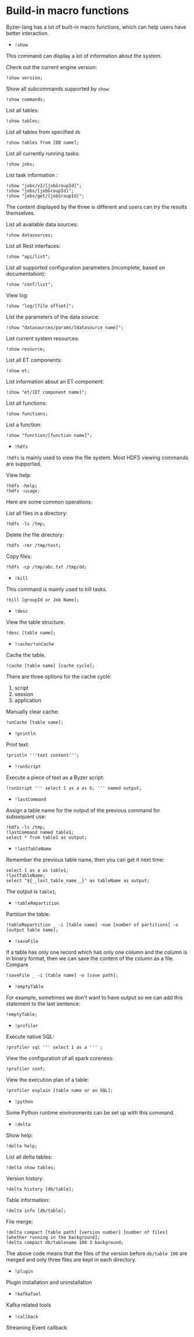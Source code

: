 # Build-in macro functions


Byzer-lang has a lot of built-in macro functions, which can help users have better interaction.

- `!show`

This command can display a lot of information about the system.

Check out the current engine version:

```
!show version;
```

Show all subcommands supported by `show`:

```
!show commands;
```

List all tables:

```
!show tables;
```

List all tables from specified `db`

```
!show tables from [DB name];
```

List all currently running tasks:


```
!show jobs;
```

List task information :

```
!show "jobs/v2/[jobGroupId]";
!show "jobs/[jobGroupId]";
!show "jobs/get/[jobGroupId]";
```

The content displayed by the three is different and users can try the results themselves.

List all available data sources:

```
!show datasources;
```

List all Rest interfaces:

```
!show "api/list";
```

List all supported configuration parameters (incomplete, based on documentation):

```
!show "conf/list";
```

View log:

```
!show "log/[file offset]";
```

List the parameters of the data source:

```
!show "datasources/params/[datasource name]";
```

List current system resources:

```
!show resource;
```

List all ET components:

```
!show et;
```

List information about an ET component:

```
!show "et/[ET component name]";
```

List all functions:

```
!show functions;
```

List a function:

```
!show "function/[function name]";
```

- `!hdfs`

`!hdfs` is mainly used to view the file system. Most HDFS viewing commands are supported.

View help:

```
!hdfs -help;
!hdfs -usage;
```

Here are some common operations:

List all files in a directory:

```
!hdfs -ls /tmp;
```

Delete the file directory:


```
!hdfs -rmr /tmp/test;
```

Copy files:


```
!hdfs -cp /tmp/abc.txt /tmp/dd;
```

- `!kill`

This command is mainly used to kill tasks.

```
!kill [groupId or Job Name];
```

- `!desc`

View the table structure.

```
!desc [table name];
```


- `!cache/!unCache`

Cache the table.

```
!cache [table name] [cache cycle];
```

There are three options for the cache cycle:

1. script
2. session
3. application

Manually clear cache:

```
!unCache [table name];
```

- `!println`

Print text:

```
!println '''text content''';
```

- `!runScript`

Execute a piece of text as a Byzer script:

```
!runScript ''' select 1 as a as b; ''' named output;
```

- `!lastCommand`

Assign a table name for the output of the previous command for subsequent use:

```
!hdfs -ls /tmp;
!lastCommand named table1;
select * from table1 as output;
```

- `!lastTableName`

Remember the previous table name, then you can get it next time:

```
select 1 as a as table1;
!lastTableName;
select "${__last_table_name__}" as tableName as output;
```

The output is `table1`;

- `!tableRepartition`

Partition the table:

```
!tableRepartition _ -i [table name] -num [number of partitions] -o [output table name];
```


- `!saveFile`

If a table has only one record which has only one column and the column is in binary format, then we can save the content of the column as a file. Compare

```
!saveFile _ -i [table name] -o [save path];
```

- `!emptyTable`

For example, sometimes we don't want to have output so we can add this statement to the last sentence:

```
!emptyTable;
```

- `!profiler`

Execute native SQL:

```
!profiler sql ''' select 1 as a ''' ;
```

View the configuration of all spark coreness:

```
!profiler conf;
```

View the execution plan of a table:

```
!profiler explain [table name or an SQL];
```


- `!python`

Some Python runtime environments can be set up with this command.


- `!delta`

Show help:

```
!delta help;
```

List all delta tables:

```
!delta show tables;
```

Version history:

```
!delta history [db/table];
```

Table information:

```
!delta info [db/table];
```

File merge:

```
!delta compact [table path] [version number] [number of files] [whether running in the background];
!delta compact db/tablename 100 3 background;
```

The above code means that the files of the version before `db/table 100` are merged and only three files are kept in each directory.


- `!plugin`

Plugin installation and uninstallation

- `!kafkaTool`

Kafka related tools

- `!callback`

Streaming Event callback